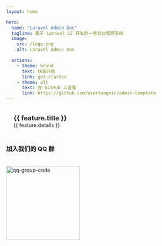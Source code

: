 ```yaml
---
layout: home

hero:
  name: "Laravel Admin Doc"
  tagline: 基于 Laravel 12 开发的一套后台管理系统
  image:
    src: /logo.png
    alt: Laravel Admin Doc

  actions:
    - theme: brand
      text: 快速开始
      link: get-started
    - theme: alt
      text: 在 GitHub 上查看
      link: https://github.com/usertangxin/admin-template
---
```


<script setup>
import { data as featuresData } from "./.vitepress/features.data.js"
</script>

<div class="custom-feature">
    <a class="custom-feature-item" v-for="feature in featuresData" :key="feature.title" :href="'/Modules/' + feature.title + '/'">
        <h3 class="custom-feature-title">{{ feature.title }}</h3>
        <p class="custom-feature-details">{{ feature.details }}</p>
    </a>
</div>

### 加入我们的 QQ 群

<img src="/qq-group-code.jpg" alt="qq-group-code" style="width: 200px;margin-top: 20px;">

<style>
.custom-feature {
    /* 核心修改：使用 CSS Columns 实现瀑布流 */
    column-count: 3; /* 设置为 3 列 */
    column-gap: 20px; /* 列之间的间距 */
    
    /* 确保容器内的项目能正确换行 */
    display: block; 
}

.custom-feature-item {
    display: block;
    padding: 20px;
    border-radius: 8px;
    background-color: var(--vp-c-bg-soft);
    cursor: pointer;
    text-decoration: none !important; 
    
    /* 核心修改：防止项目在列中被分割 */
    break-inside: avoid;
    
    /* 由于使用了 column-gap，这里可以不需要 margin-bottom，让项目紧贴 */
    margin-bottom: 20px; /* 仍然保留项目底部的间距，让它们在列内有垂直距离 */
    
    /* 必须设置宽度为100%以填充列 */
    width: 100%;
    
    /* 修复某些浏览器中 break-inside 的问题 */
    box-sizing: border-box; 
}

.custom-feature .custom-feature-title {
    font-size: 18px;
    font-weight: bold;
    margin: 0;
}

.custom-feature .custom-feature-details {
    font-size: 14px;
    margin: 0;
}

/* 媒体查询：适配不同屏幕，例如小屏幕改为单列或两列 */
@media (max-width: 960px) {
    .custom-feature {
        column-count: 2;
    }
}

@media (max-width: 720px) {
    .custom-feature {
        column-count: 1;
        column-gap: 0;
    }
}
</style>